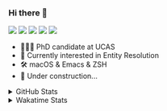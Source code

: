 ### Hi there 👋

[![](https://img.shields.io/badge/-Email-325180?logo=maildotru&logoColor=white&style=flat-square)](mailto:hi@wang.tianshu.me)
[![](https://img.shields.io/badge/-GitHub-black?logo=GitHub&style=flat-square)](https://github.com/tshu-w)
[![](https://img.shields.io/badge/-Telegram-26a5e4?labelColor=fafafa&logo=telegram&style=flat-square)](https://t.me/tshu_w) 
[![](https://img.shields.io/badge/-Twitter-1da1f2?logo=Twitter&logoColor=white&style=flat-square)](https://twitter.com/tshu_w)
[![](https://komarev.com/ghpvc/?username=tshu-w&color=blueviolet&style=flat-square)]()



- 🧑🏻‍🎓 PhD candidate at UCAS
- 🔭 Currently interested in Entity Resolution
- 🛠 macOS & Emacs & ZSH
- 🚧 Under construction...

<details>

<summary>GitHub Stats</summary>

![Tianshu's GitHub stats](https://github-readme-stats.vercel.app/api?username=tshu-w&show_icons=true&theme=buefy&count_private=true)
  
</details>


<details>
  <summary>Wakatime Stats</summary>

  Currently, files accessed by tramp cannot be tracked by wakatime, see https://github.com/wakatime/wakatime-mode/issues/27
  <br>
  
<!--START_SECTION:waka-->
![Code Time](http://img.shields.io/badge/Code%20Time-0%20secs-blue)

**I'm an Early 🐤** 

```text
🌞 Morning    57 commits     ███░░░░░░░░░░░░░░░░░░░░░░   14.77% 
🌆 Daytime    190 commits    ████████████░░░░░░░░░░░░░   49.22% 
🌃 Evening    135 commits    ████████░░░░░░░░░░░░░░░░░   34.97% 
🌙 Night      4 commits      ░░░░░░░░░░░░░░░░░░░░░░░░░   1.04%

```
📅 **I'm Most Productive on Monday** 

```text
Monday       78 commits     █████░░░░░░░░░░░░░░░░░░░░   20.21% 
Tuesday      49 commits     ███░░░░░░░░░░░░░░░░░░░░░░   12.69% 
Wednesday    67 commits     ████░░░░░░░░░░░░░░░░░░░░░   17.36% 
Thursday     47 commits     ███░░░░░░░░░░░░░░░░░░░░░░   12.18% 
Friday       40 commits     ██░░░░░░░░░░░░░░░░░░░░░░░   10.36% 
Saturday     61 commits     ████░░░░░░░░░░░░░░░░░░░░░   15.8% 
Sunday       44 commits     ██░░░░░░░░░░░░░░░░░░░░░░░   11.4%

```


📊 **This Week I Spent My Time On** 

```text
💬 Programming Languages: 
sh                       6 hrs 27 mins       █████████████░░░░░░░░░░░░   53.64% 
Org                      4 hrs 4 mins        ████████░░░░░░░░░░░░░░░░░   33.86% 
Emacs Lisp               1 hr 12 mins        ██░░░░░░░░░░░░░░░░░░░░░░░   9.96% 
Python                   10 mins             ░░░░░░░░░░░░░░░░░░░░░░░░░   1.46% 
Bash                     6 mins              ░░░░░░░░░░░░░░░░░░░░░░░░░   0.93%

🔥 Editors: 
Zsh                      6 hrs 27 mins       █████████████░░░░░░░░░░░░   53.64% 
Emacs                    5 hrs 35 mins       ███████████░░░░░░░░░░░░░░   46.36%

🐱‍💻 Projects: 
Terminal                 5 hrs 32 mins       ███████████░░░░░░░░░░░░░░   45.91% 
Unknown Project          4 hrs 15 mins       ████████░░░░░░░░░░░░░░░░░   35.33% 
emacs                    1 hr 11 mins        ██░░░░░░░░░░░░░░░░░░░░░░░   9.9% 
universal-blocker        38 mins             █░░░░░░░░░░░░░░░░░░░░░░░░   5.39% 
dotfiles                 11 mins             ░░░░░░░░░░░░░░░░░░░░░░░░░   1.55%

💻 Operating System: 
Mac                      10 hrs 17 mins      █████████████████████░░░░   85.44% 
Linux                    1 hr 45 mins        ███░░░░░░░░░░░░░░░░░░░░░░   14.56%

```

**I Mostly Code in Python** 

```text
Python                   9 repos             ██████████░░░░░░░░░░░░░░░   42.86% 
HTML                     2 repos             ██░░░░░░░░░░░░░░░░░░░░░░░   9.52% 
Emacs Lisp               2 repos             ██░░░░░░░░░░░░░░░░░░░░░░░   9.52% 
JavaScript               2 repos             ██░░░░░░░░░░░░░░░░░░░░░░░   9.52% 
TeX                      2 repos             ██░░░░░░░░░░░░░░░░░░░░░░░   9.52%

```



 Last Updated on 07/07/2022 08:10:16 UTC
<!--END_SECTION:waka-->
</details>
